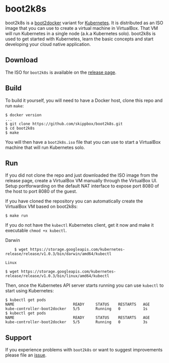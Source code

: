 boot2k8s
========

boot2k8s is a [boot2docker](https://github.com/boot2docker/boot2docker) variant for [Kubernetes](http://kubernetes.io).
It is distributed as an ISO image that you can use to create a virtual machine in VirtualBox. That VM will run Kubernetes in a single node (a.k.a Kubernetes solo).
boot2k8s is used to get started with Kubernetes, learn the basic concepts and start developing your cloud native application.

Download
--------

The ISO for `boot2k8s` is available on the [release page](https://github.com/skippbox/boot2k8s/releases).

Build
-----

To build it yourself, you will need to have a Docker host, clone this repo and run `make`:

    $ docker version
    ...
    $ git clone https://github.com/skippbox/boot2k8s.git
    $ cd boot2k8s
    $ make

You will then have a `boot2k8s.iso` file that you can use to start a VirtualBox machine that will run Kubernetes solo.

Run
---

If you did not clone the repo and just downloaded the ISO image from the release page, create a VirtualBox VM manually through the VirtualBox UI.
Setup portforwarding on the default NAT interface to expose port 8080 of the host to port 8080 of the guest.

If you have cloned the repository you can automatically create the VirtualBox VM based on boot2k8s:

    $ make run

If you do not have the `kubectl` Kubernetes client, get it now and make it executable `chmod +x kubectl`.

Darwin
~~~~~
    $ wget https://storage.googleapis.com/kubernetes-release/release/v1.0.3/bin/darwin/amd64/kubectl

Linux
~~~~~
    $ wget https://storage.googleapis.com/kubernetes-release/release/v1.0.3/bin/linux/amd64/kubectl

Then, once the Kubernetes API server starts running you can use `kubectl` to start using Kubernetes:

    $ kubectl get pods
    NAME                          READY     STATUS    RESTARTS   AGE
    kube-controller-boot2docker   5/5       Running   0          1s
    $ kubectl get pods
    NAME                          READY     STATUS    RESTARTS   AGE
    kube-controller-boot2docker   5/5       Running   0          3s

Support
-------

If you experience problems with `boot2k8s` or want to suggest improvements please file an [issue](https://github.com/skippbox/boot2k8s/issues).
